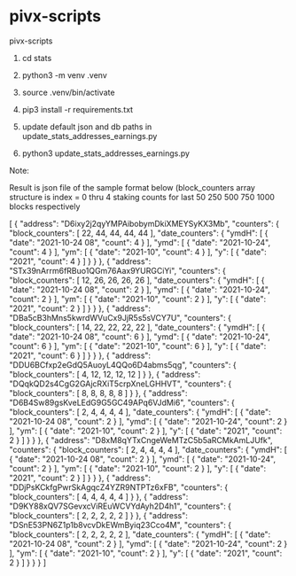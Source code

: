 # pivx-scripts
pivx-scripts

1. cd stats

2. python3 -m venv .venv

3. source .venv/bin/activate

4. pip3 install -r requirements.txt

5. update default json and db paths in update_stats_addresses_earnings.py

6. python3 update_stats_addresses_earnings.py

Note:

Result is json file of the sample format below
(block_counters array structure is index = 0 thru 4 staking counts for last 50 250 500 750 1000 blocks respectively 

[
  {
    "address": "D6ixy2j2qyYMPAibobymDkiXMEYSyKX3Mb",
    "counters": {
      "block_counters": [
        22,
        44,
        44,
        44,
        44
      ],
      "date_counters": {
        "ymdH": [
          {
            "date": "2021-10-24 08",
            "count": 4
          }
        ],
        "ymd": [
          {
            "date": "2021-10-24",
            "count": 4
          }
        ],
        "ym": [
          {
            "date": "2021-10",
            "count": 4
          }
        ],
        "y": [
          {
            "date": "2021",
            "count": 4
          }
        ]
      }
    }
  },
  {
    "address": "STx39nArrm6fRBuo1QGm76Aax9YURGCiYi",
    "counters": {
      "block_counters": [
        12,
        26,
        26,
        26,
        26
      ],
      "date_counters": {
        "ymdH": [
          {
            "date": "2021-10-24 08",
            "count": 2
          }
        ],
        "ymd": [
          {
            "date": "2021-10-24",
            "count": 2
          }
        ],
        "ym": [
          {
            "date": "2021-10",
            "count": 2
          }
        ],
        "y": [
          {
            "date": "2021",
            "count": 2
          }
        ]
      }
    }
  },
  {
    "address": "DBa5cB3hMns5kwrdWVuCx9JjR5s5sVCY7U",
    "counters": {
      "block_counters": [
        14,
        22,
        22,
        22,
        22
      ],
      "date_counters": {
        "ymdH": [
          {
            "date": "2021-10-24 08",
            "count": 6
          }
        ],
        "ymd": [
          {
            "date": "2021-10-24",
            "count": 6
          }
        ],
        "ym": [
          {
            "date": "2021-10",
            "count": 6
          }
        ],
        "y": [
          {
            "date": "2021",
            "count": 6
          }
        ]
      }
    }
  },
  {
    "address": "DDU6BCfxp2eGdQ5AuoyL4QQo6D4abms5qg",
    "counters": {
      "block_counters": [
        4,
        12,
        12,
        12,
        12
      ]
    }
  },
  {
    "address": "DQqkQD2s4CgG2GAjcRXiT5crpXneLGHHVT",
    "counters": {
      "block_counters": [
        8,
        8,
        8,
        8,
        8
      ]
    }
  },
  {
    "address": "D6B4Sw89gsKveLEdG9G5GC49APq6VJdMi6",
    "counters": {
      "block_counters": [
        2,
        4,
        4,
        4,
        4
      ],
      "date_counters": {
        "ymdH": [
          {
            "date": "2021-10-24 08",
            "count": 2
          }
        ],
        "ymd": [
          {
            "date": "2021-10-24",
            "count": 2
          }
        ],
        "ym": [
          {
            "date": "2021-10",
            "count": 2
          }
        ],
        "y": [
          {
            "date": "2021",
            "count": 2
          }
        ]
      }
    }
  },
  {
    "address": "D8xM8qYTxCngeWeMTzC5b5aRCMkAmLJUfk",
    "counters": {
      "block_counters": [
        2,
        4,
        4,
        4,
        4
      ],
      "date_counters": {
        "ymdH": [
          {
            "date": "2021-10-24 08",
            "count": 2
          }
        ],
        "ymd": [
          {
            "date": "2021-10-24",
            "count": 2
          }
        ],
        "ym": [
          {
            "date": "2021-10",
            "count": 2
          }
        ],
        "y": [
          {
            "date": "2021",
            "count": 2
          }
        ]
      }
    }
  },
  {
    "address": "DDjPsKCkfgPwrSkAgqcZ4YZR9NTPTz6xFB",
    "counters": {
      "block_counters": [
        4,
        4,
        4,
        4,
        4
      ]
    }
  },
  {
    "address": "D9KY88xQV7SGevxcViREuWCVYdAyh2D4h1",
    "counters": {
      "block_counters": [
        2,
        2,
        2,
        2,
        2
      ]
    }
  },
  {
    "address": "DSnE53PN6Z1p1b8vcvDkEWmByiq23Cco4M",
    "counters": {
      "block_counters": [
        2,
        2,
        2,
        2,
        2
      ],
      "date_counters": {
        "ymdH": [
          {
            "date": "2021-10-24 08",
            "count": 2
          }
        ],
        "ymd": [
          {
            "date": "2021-10-24",
            "count": 2
          }
        ],
        "ym": [
          {
            "date": "2021-10",
            "count": 2
          }
        ],
        "y": [
          {
            "date": "2021",
            "count": 2
          }
        ]
      }
    }
  }
]
